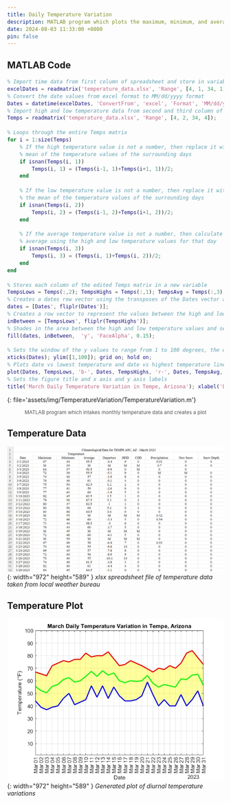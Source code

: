 ```yaml
---
title: Daily Temperature Variation
description: MATLAB program which plots the maximum, minimum, and average daily temperatures in Tempe, Arizona in the month of March, 2023. Can be modified for any time and place given the correct data.
date: 2024-08-03 11:33:00 +0800
pin: false
---
```


## MATLAB Code

```matlab
% Import time data from first column of spreadsheet and store in variable excelDates
excelDates = readmatrix('temperature_data.xlsx', 'Range', [4, 1, 34, 1]);
% Convert the date values from excel format to MM/dd/yyyy format
Dates = datetime(excelDates, 'ConvertFrom', 'excel', 'Format', 'MM/dd/yyyy');
% Import high and low temperature data from second and third column of spreadsheet and store in variable Temps
Temps = readmatrix('temperature_data.xlsx', 'Range', [4, 2, 34, 4]);

% Loops through the entire Temps matrix
for i = 1:size(Temps)
    % If the high temperature value is not a number, then replace it with the
    % mean of the temperature values of the surrounding days
    if isnan(Temps(i, 1))
        Temps(i, 1) = (Temps(i-1, 1)+Temps(i+1, 1))/2;
    end

    % If the low temperature value is not a number, then replace it with
    % the mean of the temperature values of the surrounding days
    if isnan(Temps(i, 2))
        Temps(i, 2) = (Temps(i-1, 2)+Temps(i+1, 2))/2;
    end

    % If the average temperature value is not a number, then calculate the
    % average using the high and low temperature values for that day
    if isnan(Temps(i, 3))
        Temps(i, 3) = (Temps(i, 1)+Temps(i, 2))/2;
    end
end

% Stores each column of the edited Temps matrix in a new variable
TempsLows = Temps(:,2); TempsHighs = Temps(:,1); TempsAvg = Temps(:,3);
% Creates a dates row vector using the transposes of the Dates vector and its reverse values
dates = [Dates', fliplr(Dates')];
% Creates a row vector to represent the values between the high and low temperature values
inBetween = [TempsLows', fliplr(TempsHighs')];
% Shades in the area between the high and low temperature values and sets the face transparency
fill(dates, inBetween, 	'y', 'FaceAlpha', 0.15);

% Sets the window of the y values to range from 1 to 100 degrees, the window of the x values to range from 1 to 31 days, and keeps the figure open
xticks(Dates); ylim([1,100]); grid on; hold on;
% Plots date vs lowest temperature and date vs highest temperature line graphs on to the figure
plot(Dates, TempsLows, 'b-', Dates, TempsHighs, 'r-', Dates, TempsAvg, 'g-', 'Linewidth', 2);
% Sets the figure title and x axis and y axis labels
title('March Daily Temperature Variation in Tempe, Arizona'); xlabel('Date'); ylabel('Temperature (°F)');
```
{: file='assets/img/TemperatureVariation/TemperatureVariation.m'}
<div style="text-align: center; font-size: smaller; color: #555;">
MATLAB program which intakes monthly temperature data and creates a plot
</div>

## Temperature Data

![Desktop View](/assets/img/TemperatureVariation/TemperatureData.png){: width="972" height="589" }
_xlsx spreadsheet file of temperature data taken from local weather bureau_

## Temperature Plot

![Desktop View](/assets/img/TemperatureVariation/TemperatureImage.jpg){: width="972" height="589" }
_Generated plot of diurnal temperature variations_

